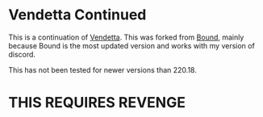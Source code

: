 # Vendetta Continued
This is a continuation of [Vendetta](https://www.github.com/vendetta-mod/vendetta). This was forked from [Bound](https://www.github.com/bound-mod/bound), mainly because Bound is the most updated version and works with my version of discord.

This has not been tested for newer versions than 220.18.

# THIS REQUIRES REVENGE